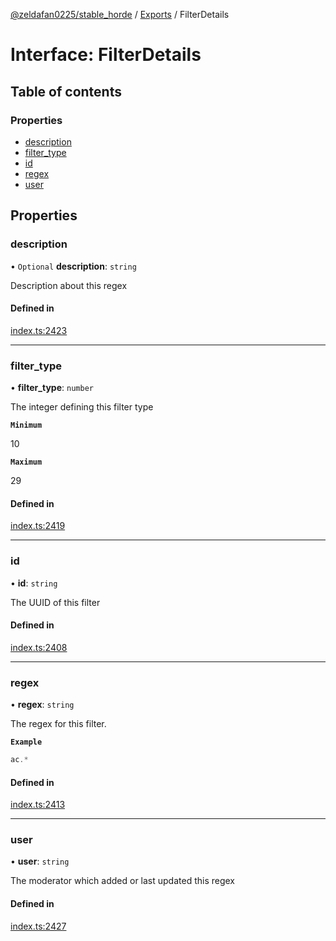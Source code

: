 [@zeldafan0225/stable_horde](../README.md) / [Exports](../modules.md) / FilterDetails

# Interface: FilterDetails

## Table of contents

### Properties

- [description](FilterDetails.md#description)
- [filter\_type](FilterDetails.md#filter_type)
- [id](FilterDetails.md#id)
- [regex](FilterDetails.md#regex)
- [user](FilterDetails.md#user)

## Properties

### description

• `Optional` **description**: `string`

Description about this regex

#### Defined in

[index.ts:2423](https://github.com/ZeldaFan0225/stable_horde/blob/6d32b90/index.ts#L2423)

___

### filter\_type

• **filter\_type**: `number`

The integer defining this filter type

**`Minimum`**

10

**`Maximum`**

29

#### Defined in

[index.ts:2419](https://github.com/ZeldaFan0225/stable_horde/blob/6d32b90/index.ts#L2419)

___

### id

• **id**: `string`

The UUID of this filter

#### Defined in

[index.ts:2408](https://github.com/ZeldaFan0225/stable_horde/blob/6d32b90/index.ts#L2408)

___

### regex

• **regex**: `string`

The regex for this filter.

**`Example`**

```ts
ac.*
```

#### Defined in

[index.ts:2413](https://github.com/ZeldaFan0225/stable_horde/blob/6d32b90/index.ts#L2413)

___

### user

• **user**: `string`

The moderator which added or last updated this regex

#### Defined in

[index.ts:2427](https://github.com/ZeldaFan0225/stable_horde/blob/6d32b90/index.ts#L2427)
